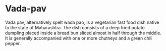 # Vada-pav
Vada pav, alternatively spelt wada pao, is a vegetarian fast food dish native to the state of Maharashtra. The dish consists of a deep fried potato dumpling placed inside a bread bun sliced almost in half through the middle. It is generally accompanied with one or more chutneys and a green chili pepper.